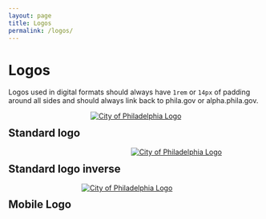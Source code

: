 ```yaml
---
layout: page
title: Logos
permalink: /logos/
---
```

<div id="logos">
  <h1>Logos</h1>
  <p>Logos used in digital formats should always have <code>1rem</code> or <code>14px</code> of padding around all sides and should always link back to phila.gov or alpha.phila.gov.</p>

  <div class="row">
    <div class="medium-12 columns">
      <h2>Standard logo</h2>
      <a href="http://alpha.phila.gov" class="logo"><img src="{{ "/images/city-of-philadelphia.png" | prepend: site.baseurl }}" alt="City of Philadelphia Logo"></a>
    </div>
    <div class="medium-12 columns inverse">
      <h2>Standard logo inverse</h2>
      <a href="http://alpha.phila.gov" class="logo"><img src="{{ "/images/city-of-philadelphia-white.png" | prepend: site.baseurl }}" alt="City of Philadelphia Logo"></a>
    </div>
  </div>
  <div class="row">
    <div class="columns">
      <h2>Mobile Logo</h2>
        <a href="http://alpha.phila.gov" class="logo"><img src="{{ "/images/city-of-philadelphia-mobile.png" | prepend: site.baseurl }}" alt="City of Philadelphia Logo"></a>
    </div>
  </div>
</div>
